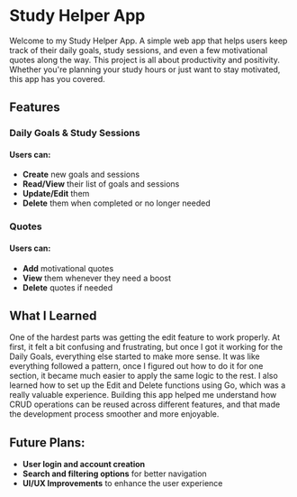 # Study Helper App
Welcome to my Study Helper App. A simple web app that helps users keep track of their daily goals, study sessions, and even a few motivational quotes along the way.
This project is all about productivity and positivity.  Whether you're planning your study hours or just want to stay motivated, this app has you covered.

## Features

### Daily Goals & Study Sessions
#### Users can:
- **Create** new goals and sessions
- **Read/View** their list of goals and sessions
- **Update/Edit** them
- **Delete** them when completed or no longer needed

### Quotes
#### Users can:
- **Add** motivational quotes
- **View** them whenever they need a boost
- **Delete** quotes if needed

## What I Learned
One of the hardest parts was getting the edit feature to work properly. At first, it felt a bit confusing and frustrating, but once I got it working for the Daily Goals, everything else started to make more sense. It was like everything followed a pattern, once I figured out how to do it for one section, it became much easier to apply the same logic to the rest.
I also learned how to set up the Edit and Delete functions using Go, which was a really valuable experience. Building this app helped me understand how CRUD operations can be reused across different features, and that made the development process smoother and more enjoyable.

## Future Plans:
- **User login and account creation** 
- **Search and filtering options** for better navigation
- **UI/UX Improvements** to enhance the user experience 

